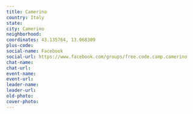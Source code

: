 ```yaml
---
title: Camerino
country: Italy
state: 
city: Camerino
neighborhood: 
coordinates: 43.135764, 13.068309
plus-code:
social-name: Facebook
social-url: https://www.facebook.com/groups/free.code.camp.camerino
chat-name:
chat-url:
event-name:
event-url:
leader-name:
leader-url:
old-photo: 
cover-photo:
---
```

